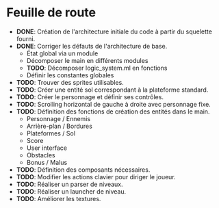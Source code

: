 # Feuille de route

* **DONE**: Création de l'architecture initiale du code à partir du
squelette fourni.
* **DONE**: Corriger les défauts de l'architecture de base.
    + État global via un module
    + Décomposer le main en différents modules
    + **TODO**: Décomposer logic_system.ml en fonctions
    + Définir les constantes globales     
* **TODO**: Trouver des sprites utilisables.
* **TODO**: Créer une entité sol correspondant à la plateforme standard.
* **TODO**: Créer le personnage et définir ses contrôles.
* **TODO**: Scrolling horizontal de gauche à droite avec personnage fixe.
* **TODO**: Définition des fonctions de création des entités dans le main.
    + Personnage / Ennemis
    + Arrière-plan / Bordures
    + Plateformes / Sol
    + Score
    + User interface
    + Obstacles
    + Bonus / Malus  
* **TODO**: Définition des composants nécessaires.
* **TODO**: Modifier les actions clavier pour diriger le joueur.
* **TODO**: Réaliser un parser de niveaux.
* **TODO**: Réaliser un launcher de niveau.
* **TODO**: Améliorer les textures.
